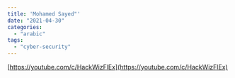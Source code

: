 ```yaml
---
title: 'Mohamed Sayed"'
date: "2021-04-30"
categories:
  - "arabic"
tags:
  - "cyber-security"
---
```


[https://youtube.com/c/HackWizFlEx](https://youtube.com/c/HackWizFlEx)
